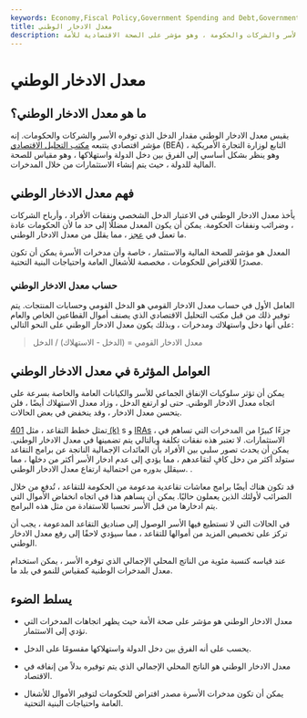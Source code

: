 ```yaml
---
keywords: Economy,Fiscal Policy,Government Spending and Debt,Government Spending
title: معدل الادخار الوطني
description: معدل الادخار الوطني هو مقدار الناتج المحلي الإجمالي الذي يتم توفيره من قبل الأسر والشركات والحكومة ، وهو مؤشر على الصحة الاقتصادية للأمة.
---
```


# معدل الادخار الوطني
## ما هو معدل الادخار الوطني؟

يقيس معدل الادخار الوطني مقدار الدخل الذي توفره الأسر والشركات والحكومات. إنه مؤشر اقتصادي يتتبعه [مكتب التحليل الاقتصادي](/bea) (BEA) التابع لوزارة التجارة الأمريكية ، وهو ينظر بشكل أساسي إلى الفرق بين دخل الدولة واستهلاكها ، وهو مقياس للصحة المالية للدولة ، حيث يتم إنشاء الاستثمارات من خلال المدخرات.

## فهم معدل الادخار الوطني

يأخذ معدل الادخار الوطني في الاعتبار الدخل الشخصي ونفقات الأفراد ، وأرباح الشركات ، وضرائب ونفقات الحكومة. يمكن أن يكون المعدل مضللًا إلى حد ما لأن الحكومات عادة ما تعمل في [عجز](/deficit) ، مما يقلل من معدل الادخار الوطني.

المعدل هو مؤشر للصحة المالية والاستثمار ، خاصة وأن مدخرات الأسرة يمكن أن تكون مصدرًا للاقتراض للحكومات ، مخصصة للأشغال العامة واحتياجات البنية التحتية.

### حساب معدل الادخار الوطني

العامل الأول في حساب معدل الادخار القومي هو الدخل القومي وحسابات المنتجات. يتم توفير ذلك من قبل مكتب التحليل الاقتصادي الذي يصنف أموال القطاعين الخاص والعام على أنها دخل واستهلاك ومدخرات ، وبذلك يكون معدل الادخار الوطني على النحو التالي:

>

> معدل الادخار القومي = (الدخل - الاستهلاك) / الدخل

>

## العوامل المؤثرة في معدل الادخار الوطني

يمكن أن تؤثر سلوكيات الإنفاق الجماعي للأسر والكيانات العامة والخاصة بسرعة على اتجاه معدل الادخار الوطني. حتى لو ارتفع الدخل ، وزاد معدل الاستهلاك أيضًا ، فلن يتحسن معدل الادخار ، وقد ينخفض في بعض الحالات.

تمثل خطط التقاعد ، مثل [401 (k)](/401kplan) s و [IRAs](/ira) ، جزءًا كبيرًا من المدخرات التي تساهم في الاستثمارات. لا تعتبر هذه نفقات تكلفة وبالتالي يتم تضمينها في معدل الادخار الوطني. يمكن أن يحدث تصور سلبي بين الأفراد بأن العائدات الإجمالية الناتجة عن برامج التقاعد ستولد أكثر من دخل كافٍ لتقاعدهم ، مما يؤدي إلى عدم ادخار الأسر أكثر من دخلها ، مما سيقلل بدوره من احتمالية ارتفاع معدل الادخار الوطني. .

قد تكون هناك أيضًا برامج معاشات تقاعدية مدعومة من الحكومة للتقاعد ، تُدفع من خلال الضرائب لأولئك الذين يعملون حاليًا. يمكن أن يساهم هذا في اتجاه انخفاض الأموال التي يتم ادخارها من قبل الأسر تحسبا للاستفادة من مثل هذه البرامج.

في الحالات التي لا تستطيع فيها الأسر الوصول إلى صناديق التقاعد المدعومة ، يجب أن تركز على تخصيص المزيد من أموالها للتقاعد ، مما سيؤدي لاحقًا إلى رفع معدل الادخار الوطني.

عند قياسه كنسبة مئوية من الناتج المحلي الإجمالي الذي توفره الأسر ، يمكن استخدام معدل المدخرات الوطنية كمقياس للنمو في بلد ما.

## يسلط الضوء

- معدل الادخار الوطني هو مؤشر على صحة الأمة حيث يظهر اتجاهات المدخرات التي تؤدي إلى الاستثمار.

- يحسب على أنه الفرق بين دخل الدولة واستهلاكها مقسومًا على الدخل.

- معدل الادخار الوطني هو الناتج المحلي الإجمالي الذي يتم توفيره بدلاً من إنفاقه في الاقتصاد.

- يمكن أن تكون مدخرات الأسرة مصدر اقتراض للحكومات لتوفير الأموال للأشغال العامة واحتياجات البنية التحتية.

